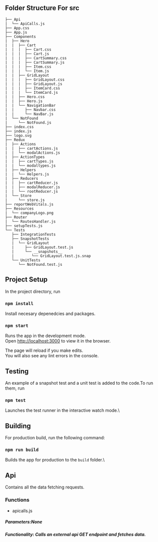 ## Folder Structure For src

```
├── Api
|  └── ApiCalls.js
├── App.css
├── App.js
├── Components
|  ├── Hero
|  |  ├── Cart
|  |  |  ├── Cart.css
|  |  |  ├── Cart.js
|  |  |  ├── CartSummary.css
|  |  |  ├── CartSummary.js
|  |  |  ├── Item.css
|  |  |  └── Item.js
|  |  ├── GridLayout
|  |  |  ├── GridLayout.css
|  |  |  ├── GridLayout.js
|  |  |  ├── ItemCard.css
|  |  |  └── ItemCard.js
|  |  ├── Hero.css
|  |  ├── Hero.js
|  |  └── NavigationBar
|  |     ├── Navbar.css
|  |     └── NavBar.js
|  └── NotFound
|     └── NotFound.js
├── index.css
├── index.js
├── logo.svg
├── Redux
|  ├── Actions
|  |  ├── cartActions.js
|  |  └── modalActions.js
|  ├── ActionTypes
|  |  ├── cartTypes.js
|  |  └── modaltypes.js
|  ├── Helpers
|  |  └── Helpers.js
|  ├── Reducers
|  |  ├── cartReducer.js
|  |  ├── modalReducer.js
|  |  └── rootReducer.js
|  └── Store
|     └── store.js
├── reportWebVitals.js
├── Resources
|  └── companyLogo.png
├── Router
|  └── RoutesHandler.js
├── setupTests.js
└── Tests
   ├── IntegrationTests
   ├── SnapshotTests
   |  └── GridLayout
   |     ├── GridLayout.test.js
   |     └── __snapshots__
   |        └── GridLayout.test.js.snap
   └── UnitTests
      └── NotFound.test.js
   ```

## Project Setup

In the project directory, run

### `npm install`

Install necesary depenedcies and packages.

### `npm start`

Runs the app in the development mode.\
Open [http://localhost:3000](http://localhost:3000) to view it in the browser.

The page will reload if you make edits.\
You will also see any lint errors in the console.

## Testing

An example of a snapshot test and a unit test is added to the code.To run them, run 

### `npm test`

Launches the test runner in the interactive watch mode.\

## Building

For production build, run the following command:

### `npm run build`

Builds the app for production to the `build` folder.\

## Api

Contains all the data fetching requests.

### Functions

* apicalls.js

##### Parameters:None
##### Functionality: Calls an external api GET endpoint and fetches data.

